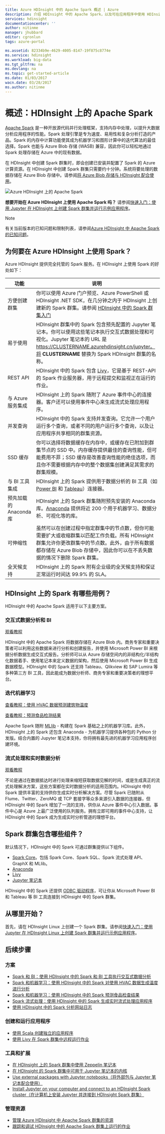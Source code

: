 ```yaml
---
title: Azure HDInsight 中的 Apache Spark 概述 | Azure
description: 介绍 HDInsight 中的 Apache Spark，以及可在应用程序中使用 HDInsight 上的 Spark 的情况。
services: hdinsight
documentationcenter: ''
author: nitinme
manager: jhubbard
editor: cgronlun
tags: azure-portal

ms.assetid: 82334b9e-4629-4005-8147-19f875c8774e
ms.service: hdinsight
ms.workload: big-data
ms.tgt_pltfrm: na
ms.devlang: na
ms.topic: get-started-article
ms.date: 01/03/2017
wacn.date: 03/28/2017
ms.author: nitinme
---
```


# 概述：HDInsight 上的 Apache Spark
<a href="http://spark.apache.org/" target="_blank">Apache Spark</a> 是一种开放源代码并行处理框架，支持内存中处理，以提升大数据分析应用程序的性能。Spark 处理引擎是专为速度、易用性和复杂分析打造的产品。Spark 的内存中计算功能使其成为机器学习和图形计算中的迭代算法的最佳选择。Spark 也能与 Azure Blob 存储 (WASB) 兼容，因此你可以轻松地通过 Spark 处理存储在 Azure 中的现有数据。

在 HDInsight 中创建 Spark 群集时，即会创建已安装并配置了 Spark 的 Azure 计算资源。在 HDInsight 中创建 Spark 群集只需要约十分钟。系统将要处理的数据存储在 Azure Blob 存储中。请参阅[将 Azure Blob 存储与 HDInsight 配合使用][hdinsight-storage]。

![Azure HDInsight 上的 Apache Spark](./media/hdinsight-apache-spark-overview/hdispark.architecture.png "Azure HDInsight 上的 Apache Spark")

**想要开始在 Azure HDInsight 上使用 Apache Spark 吗？** 请参阅[快速入门：使用 Jupyter 在 HDInsight 上创建 Spark 群集并运行示例应用程序](./hdinsight-apache-spark-jupyter-spark-sql.md)。

> [!NOTE]
有关当前版本的已知问题和限制列表，请参阅[Azure HDInsight 中 Apache Spark 的已知问题](./hdinsight-apache-spark-jupyter-spark-sql.md)。
> 
> 

## 为何要在 Azure HDInsight 上使用 Spark？
Azure HDInsight 提供完全托管的 Spark 服务。在 HDInsight 上使用 Spark 的好处如下：

| 功能 | 说明 |
| --- | --- |
| 方便创建群集 |你可以使用 Azure 门户预览、Azure PowerShell 或 HDInsight .NET SDK，在几分钟之内于 HDInsight 上创建新的 Spark 群集。请参阅 [HDInsight 中的 Spark 群集入门](./hdinsight-apache-spark-jupyter-spark-sql.md) |
| 易于使用 |HDInsight 群集中的 Spark 包含预先配置的 Jupyter 笔记本。你可以使用这些笔记本执行交互式数据处理和可视化。Jupyter 笔记本的 URL 是 https://CLUSTERNAME.azurehdinsight.cn/jupyter。将 **CLUSTERNAME** 替换为 Spark HDInsight 群集的名称。 |
| REST API |HDInsight 中的 Spark 包含 [Livy](https://github.com/cloudera/hue/tree/master/apps/spark/java#welcome-to-livy-the-rest-spark-server)，它是基于 REST-API 的 Spark 作业服务器，用于远程提交和监视正在运行的作业。 |
| 与 Azure 服务集成 |HDInsight 上的 Spark 随附了 Azure 事件中心的连接器。客户还可以使用事件中心来生成流式处理应用程序。 |
| 并发查询 |HDInsight 中的 Spark 支持并发查询。它允许一个用户运行多个查询，或者不同的用户运行多个查询，以及让应用程序共享相同的群集资源。 |
| SSD 缓存 |你可以选择将数据缓存在内存中，或缓存在已附加到群集节点的 SSD 中。内存缓存提供最佳的查询性能，但可能费用不菲；SSD 缓存是改善查询性能的绝佳选项，而且你不需要根据内存中的整个数据集创建满足其需求的群集规模。 |
| 与 BI 工具集成 |HDInsight 上的 Spark 提供用于数据分析的 BI 工具（如[Power BI](http://www.powerbi.com/) 和 [Tableau](http://www.tableau.com/products/desktop)）连接器。 |
| 预先加载的 Anaconda 库 |HDInsight 上的 Spark 群集随附预先安装的 Anaconda 库。[Anaconda](http://docs.continuum.io/anaconda/) 提供将近 200 个用于机器学习、数据分析、可视化等的库。 |
| 可伸缩性 |虽然可以在创建过程中指定群集中的节点数，但你可能需要扩大或收缩群集以匹配工作负载。所有 HDInsight 群集允许你更改群集中的节点数。此外，由于所有数据都存储在 Azure Blob 存储中，因此你可以在不丢失数据的情况下删除 Spark 群集。 |
| 全天候支持 |HDInsight 上的 Spark 附有企业级的全天候支持和保证正常运行时间达 99.9% 的 SLA。 |

## HDInsight 上的 Spark 有哪些用例？
HDInsight 中的 Apache Spark 适用于以下主要方案。

### 交互式数据分析和 BI
[观看教程](./hdinsight-apache-spark-use-bi-tools.md)

HDInsight 中的 Apache Spark 将数据存储在 Azure Blob 内。商务专家和重要决策者可以利用这些数据来进行分析和创建报告，并使用 Microsoft Power BI 来根据分析数据生成交互式报告。分析师可以从 Azure 存储空间内的非结构化/半结构化数据着手、使用笔记本来定义数据的架构，然后使用 Microsoft Power BI 生成数据模型。HDInsight 中的 Spark 还支持 Tableau、Qlikview 和 SAP Lumira 等多种第三方 BI 工具，因此能成为数据分析师、商务专家和重要决策者的理想平台。

### 迭代机器学习
[查看教程：使用 HVAC 数据预测建筑物温度](./hdinsight-apache-spark-ipython-notebook-machine-learning.md)

[查看教程：预测食品检测结果](./hdinsight-apache-spark-machine-learning-mllib-ipython.md)

Apache Spark 随附 [MLlib](http://spark.apache.org/mllib/) - 构建在 Spark 基础之上的机器学习库。此外，HDInsight 上的 Spark 还包含 Anaconda - 为机器学习提供各种包的 Python 分发版。结合内置的 Jupyter 笔记本支持，你将拥有最先进的机器学习应用程序创建环境。

### 流式处理和实时数据分析
[观看教程](./hdinsight-apache-spark-eventhub-streaming.md)

不论是通过在数据抵达时进行处理来缩短获取数据见解的时间，或是生成真正的流式处理解决方案，这些方案都在实时数据分析的适用范围内。HDInsight 中的 Spark 提供丰富的支持供你生成实时分析解决方案。尽管 Spark 已随附从 Flume、Twitter、ZeroMQ 或 TCP 套接字等众多来源引入数据的连接器，但 HDInsight 中的 Spark 增加了一流的支持，供你从 Azure 事件中心引入数据。事件中心是 Azure 上最广泛使用的队列服务。拥有立即可用的事件中心支持，让 HDInsight 中的 Spark 成为生成实时分析管道的理想平台。

## <a name="next-steps"></a>Spark 群集包含哪些组件？
默认情况下，HDInsight 中的 Spark 可通过群集提供以下组件。

* [Spark Core](https://spark.apache.org/docs/1.5.1/)。包括 Spark Core、Spark SQL、Spark 流式处理 API、GraphX 和 MLlib。
* [Anaconda](http://docs.continuum.io/anaconda/)
* [Livy](https://github.com/cloudera/hue/tree/master/apps/spark/java#welcome-to-livy-the-rest-spark-server)
* [Jupyter 笔记本](https://jupyter.org)

HDInsight 中的 Spark 还提供 [ODBC 驱动程序](http://go.microsoft.com/fwlink/?LinkId=616229)，可让你从 Microsoft Power BI 和 Tableau 等 BI 工具连接到 HDInsight 中的 Spark 群集。

## 从哪里开始？
首先，请在 HDInsight Linux 上创建一个 Spark 群集。请参阅[快速入门：使用 Jupyter 在 HDInsight Linux 上创建 Spark 群集并运行示例应用程序](./hdinsight-apache-spark-jupyter-spark-sql.md)。

## 后续步骤
### 方案
* [Spark 和 BI：使用 HDInsight 中的 Spark 和 BI 工具执行交互式数据分析](./hdinsight-apache-spark-use-bi-tools.md)
* [Spark 和机器学习：使用 HDInsight 中的 Spark 对使用 HVAC 数据生成温度进行分析](./hdinsight-apache-spark-ipython-notebook-machine-learning.md)
* [Spark 和机器学习：使用 HDInsight 中的 Spark 预测食品检查结果](./hdinsight-apache-spark-machine-learning-mllib-ipython.md)
* [Spark 流式处理：使用 HDInsight 中的 Spark 生成实时流式处理应用程序](./hdinsight-apache-spark-eventhub-streaming.md)
* [使用 HDInsight 中的 Spark 分析网站日志](./hdinsight-apache-spark-custom-library-website-log-analysis.md)

### 创建和运行应用程序
* [使用 Scala 创建独立的应用程序](./hdinsight-apache-spark-create-standalone-application.md)
* [使用 Livy 在 Spark 群集中远程运行作业](./hdinsight-apache-spark-livy-rest-interface.md)

### 工具和扩展
* [在 HDInsight 上的 Spark 群集中使用 Zeppelin 笔记本](./hdinsight-apache-spark-use-zeppelin-notebook.md)
* [在 HDInsight 的 Spark 群集中可用于 Jupyter 笔记本的内核](./hdinsight-apache-spark-jupyter-notebook-kernels.md)
* [Use external packages with Jupyter notebooks（将外部包与 Jupyter 笔记本配合使用）](./hdinsight-apache-spark-jupyter-notebook-use-external-packages.md)
* [Install Jupyter on your computer and connect to an HDInsight Spark cluster（在计算机上安装 Jupyter 并连接到 HDInsight Spark 群集）](./hdinsight-apache-spark-jupyter-notebook-install-locally.md)

### 管理资源
* [管理 Azure HDInsight 中 Apache Spark 群集的资源](./hdinsight-apache-spark-resource-manager.md)
* [跟踪和调试 HDInsight 中的 Apache Spark 群集上运行的作业](./hdinsight-apache-spark-job-debugging.md)

[hdinsight-storage]: ./hdinsight-hadoop-use-blob-storage.md

<!---HONumber=Mooncake_0120_2017-->